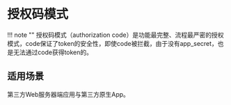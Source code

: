 # 授权码模式

!!! note ""
    授权码模式（authorization code）是功能最完整、流程最严密的授权模式，code保证了token的安全性，即使code被拦截，由于没有app_secret，也是无法通过code获得token的。

## 适用场景

第三方Web服务器端应用与第三方原生App。